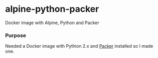 # alpine-python-packer
Docker image with Alpine, Python and Packer

### Purpose ###

Needed a Docker image with Pythion 2.x and [Packer][packer] installed so I made one.

[packer]: https://www.packer.io/
